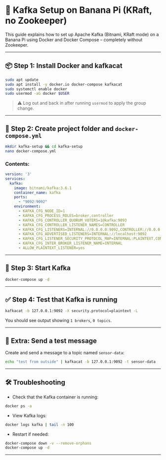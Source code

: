 # 📡 Kafka Setup on Banana Pi (KRaft, no Zookeeper)

This guide explains how to set up Apache Kafka (Bitnami, KRaft mode) on a Banana Pi using Docker and Docker Compose – completely without Zookeeper.

---

## 📦 Step 1: Install Docker and kafkacat

```bash
sudo apt update
sudo apt install -y docker.io docker-compose kafkacat
sudo systemctl enable docker
sudo usermod -aG docker $USER
```

> ⚠️ Log out and back in after running `usermod` to apply the group change.

---

## 📁 Step 2: Create project folder and `docker-compose.yml`

```bash
mkdir kafka-setup && cd kafka-setup
nano docker-compose.yml
```

### Contents:

```yaml
version: '3'
services:
  kafka:
    image: bitnami/kafka:3.6.1
    container_name: kafka
    ports:
      - "9092:9092"
    environment:
      - KAFKA_CFG_NODE_ID=1
      - KAFKA_CFG_PROCESS_ROLES=broker,controller
      - KAFKA_CFG_CONTROLLER_QUORUM_VOTERS=1@kafka:9093
      - KAFKA_CFG_CONTROLLER_LISTENER_NAMES=CONTROLLER
      - KAFKA_CFG_LISTENERS=INTERNAL://0.0.0.0:9092,CONTROLLER://0.0.0.0:9093
      - KAFKA_CFG_ADVERTISED_LISTENERS=INTERNAL://localhost:9092
      - KAFKA_CFG_LISTENER_SECURITY_PROTOCOL_MAP=INTERNAL:PLAINTEXT,CONTROLLER:PLAINTEXT
      - KAFKA_CFG_INTER_BROKER_LISTENER_NAME=INTERNAL
      - ALLOW_PLAINTEXT_LISTENER=yes
```

---

## 🚀 Step 3: Start Kafka

```bash
docker-compose up -d
```

---

## ✅ Step 4: Test that Kafka is running

```bash
kafkacat -b 127.0.0.1:9092 -X security.protocol=plaintext -L
```

You should see output showing `1 brokers`, `0 topics`.

---

## 🧪 Extra: Send a test message

Create and send a message to a topic named `sensor-data`:

```bash
echo "test from outside" | kafkacat -b 127.0.0.1:9092 -t sensor-data
```

---

## 🛠 Troubleshooting

* Check that the Kafka container is running:

```bash
docker ps -a
```

* View Kafka logs:

```bash
docker logs kafka | tail -n 100
```

* Restart if needed:

```bash
docker-compose down -v --remove-orphans
docker-compose up -d
```

---

